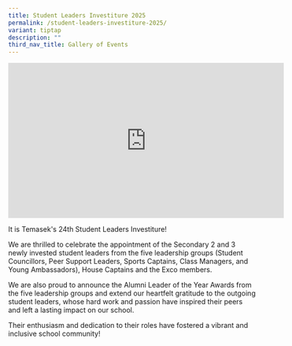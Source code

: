 ```yaml
---
title: Student Leaders Investiture 2025
permalink: /student-leaders-investiture-2025/
variant: tiptap
description: ""
third_nav_title: Gallery of Events
---
```

<div class="iframe-wrapper">
<iframe height="315" width="560" allowfullscreen="true" frameborder="0" src="https://www.youtube.com/embed/54y4wJd8AM4?si=iiKR2oa7LSXZRoML"></iframe>
</div>
<p>It is Temasek's 24th Student Leaders Investiture!</p>
<p>We are thrilled to celebrate the appointment of the Secondary 2 and 3
newly invested student leaders from the five leadership groups (Student
Councillors, Peer Support Leaders, Sports Captains, Class Managers, and
Young Ambassadors), House Captains and the Exco members.</p>
<p>We are also proud to announce the Alumni Leader of the Year Awards from
the five leadership groups and extend our heartfelt gratitude to the outgoing
student leaders, whose hard work and passion have inspired their peers
and left a lasting impact on our school.</p>
<p>Their enthusiasm and dedication to their roles have fostered a vibrant
and inclusive school community!</p>
<p></p>